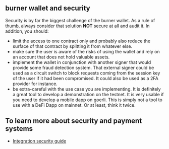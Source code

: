 ## burner wallet and security

Security is by far the biggest challenge of the burner wallet. As a rule of
thumb, always consider that solution **NOT** secure at all and audit it. In
addition, you should: 

- limit the access to one contract only and probably also reduce the surface of
  that contract by splitting it from whatever else.
- make sure the user is aware of the risks of using the wallet and rely on an
  account that does not hold valuable assets.
- implement the wallet in conjunction with another signer that would provide
  some fraud detection system. That external signer could be used as a circuit
  switch to block requests coming from the session key of the user if it had
  been compromised. It could also be used as a 2FA provider for instance.
- be extra-careful with the use case you are implementing. It is definitely a
  great tool to develop a demonstration on the testnet. It is very usable if
  you need to develop a mobile dapp on goerli. This is simply not a tool to use
  with a DeFi Dapp on mainnet. Or at least, think it twice.

## To learn more about security and payment systems

- [Integration security guide](https://stripe.com/docs/security/guide)
